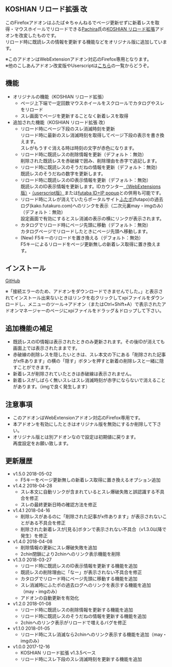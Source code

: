## KOSHIAN リロード拡張 改
このFirefoxアドオンはふたば☆ちゃんねるでページ更新せずに新着レスを取得・マウスホイールでリロードできる[Pachira](https://addons.mozilla.org/ja/firefox/user/anonymous-a0bba9187b568f98732d22d51c5955a6/)氏の[KOSHIAN リロード拡張](https://addons.mozilla.org/ja/firefox/addon/koshian-reload-futaba/)アドオンを改変したものです。  
リロード時に既読レスの情報を更新する機能などをオリジナル版に追加しています。  

※このアドオンはWebExtensionアドオン対応のFirefox専用となります。  
※他のこしあんアドオン改変版やUserscriptは[こちら](https://github.com/akoya-tomo/futaba_auto_reloader_K/wiki/)の一覧からどうぞ。  

## 機能
* オリジナルの機能（KOSHIAN リロード拡張）
  - ページ上下端で一定回数マウスホイールをスクロールでカタログやスレをリロード
  - スレ画面でページを更新することなく新着レスを取得
* 追加された機能（KOSHIAN リロード拡張 改）
  - リロード時にページ下段のスレ消滅時刻を更新  
    リロード時に最新のスレ消滅時刻を取得してページ下段の表示を書き換えます。  
    スレがもうすぐ消える時は時刻の文字が赤色になります。  
  - リロード時に既読レスの削除情報を更新（デフォルト：無効）  
    削除された既読レスを赤破線で囲み、削除理由を赤字で追記します。  
  - リロード時に既読レスのそうだねの情報を更新（デフォルト：無効）  
    既読レスのそうだねの数字を更新します。  
  - リロード時に既読レスのID表示情報を更新（デフォルト：無効）  
    既読レスのID表示情報を更新します。IDカウンター[（WebExtensions版）](http://toshiakisp.github.io/akahuku-firefox-sp/#others)・[（userscript版）](https://github.com/toshiakisp/idcounter-userscript/)または[futaba ID+IP popup](https://greasyfork.org/ja/scripts/8189-futaba-id-ip-popup/)との併用も可能です。  
  - リロード時にスレが消えていたらポータルサイト[ふたポ](http://futapo.futakuro.com/)\(futapo\)の過去ログ\(kako.futakuro.com\)へのリンクを表示（二次元裏may・imgのみ）（デフォルト：無効）  
    設定画面で有効にするとスレ消滅の表示の横にリンクが表示されます。  
  - カタログでリロード時にページ先頭に移動（デフォルト：無効）  
    カタログページでリロードしたときにページ先頭へ移動します。  
  - \(New\) F5キーのリロードを置き換える（デフォルト：無効）  
    F5キーによるリロードをページ更新無しの新着レス取得に置き換えます。  

## インストール
[GitHub](https://github.com/akoya-tomo/koshian_reload_futaba_kai/releases/download/v1.5.0/koshian_reload_futaba_kai-1.5.0-an.fx.xpi)

※「接続エラーのため、アドオンをダウンロードできませんでした。」と表示されてインストール出来ないときはリンクを右クリックしてxpiファイルをダウンロードし、メニューのツール→アドオン（またはCtrl+Shift+A）で表示されたアドオンマネージャーのページにxpiファイルをドラッグ＆ドロップして下さい。  

## 追加機能の補足
* 既読レスのID情報は表示されたときのみ更新されます。その後IDが消えても画面上では表示されたままです。  
* 赤破線の削除レスを隠したいときは、スレ本文の下にある「削除された記事がx件あります」の横の「隠す」ボタンを押すと新着の削除レスと一緒に隠すことができます。  
* 新着レスが削除されていたときは赤破線は表示されません。  
* 新着レスがしばらく無いスレはスレ消滅時刻が赤字にならないで消えることがあります。（imgで良く発生します）  

## 注意事項
* このアドオンはWebExtensionアドオン対応のFirefox専用です。  
* 本アドオンを有効にしたときはオリジナル版を無効にするか削除して下さい。  
* オリジナル版とは別アドオンなので設定は初期値に戻ります。  
  再度設定をお願い致します。  

## 更新履歴
* v1.5.0 2018-05-02
  - F5キーをページ更新無しの新着レス取得に置き換えるオプション追加
* v1.4.2 2018-04-28
  - スレ本文に自動リンクが含まれているとスレ爆破失敗と誤認識する不具合を修正
  - スレの最終更新日時の確認方法を修正
* v1.4.1 2018-04-16
  - 削除レスがあるのに「削除された記事がx件あります」が表示されないことがある不具合を修正
  - 削除された新着レスが[見る]ボタンで表示されない不具合（v1.3.0以降で発生）を修正
* v1.4.0 2018-04-08
  - 削除情報の更新にスレ爆破失敗を追加
  - 2chin閉鎖により2chinへのリンク表示機能を削除
* v1.3.0 2018-03-27
  - リロード時に既読レスのID表示情報を更新する機能を追加
  - 既読レスの削除理由に「なー」が表示されない不具合を修正
  - カタログでリロード時にページ先頭に移動する機能を追加
  - スレ消滅時にふたポの過去ログへのリンクを表示する機能を追加（may・imgのみ）
  - アドオンの自動更新を有効化
* v1.2.0 2018-01-08
  - リロード時に既読レスの削除情報を更新する機能を追加
  - リロード時に既読レスのそうだねの情報を更新する機能を追加
  - 2chinへのリンク表示がリロードで増えるバグを修正
* v1.1.0 2018-01-05
  - リロード時にスレ消滅なら2chinへのリンク表示する機能を追加（may・imgのみ）
* v1.0.0 2017-12-16
  - KOSHIAN リロード拡張 v1.3.5ベース
  - リロード時にスレ下段のスレ消滅時刻を更新する機能を追加
